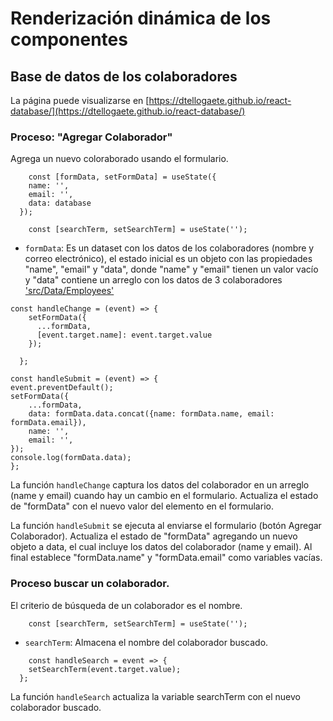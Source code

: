 # Renderización dinámica de los componentes

## Base de datos de los colaboradores

La página puede visualizarse en  [https://dtellogaete.github.io/react-database/](https://dtellogaete.github.io/react-database/)

### Proceso: "Agregar Colaborador"

Agrega un nuevo coloraborado usando el formulario.

```
    const [formData, setFormData] = useState({
    name: '',
    email: '',
    data: database
  });

    const [searchTerm, setSearchTerm] = useState('');  
```
* `formData`: Es un dataset con los datos de los colaboradores (nombre y correo electrónico), el estado inicial es un objeto con las propiedades "name", "email" y "data", donde "name" y "email" tienen un valor vacío y "data" contiene un arreglo con los datos de 3 colaboradores ['src/Data/Employees'](src/Data/Employees.jsx)

```
const handleChange = (event) => {      
    setFormData({
      ...formData,
      [event.target.name]: event.target.value
    });
    
  };
  
const handleSubmit = (event) => {      
event.preventDefault();
setFormData({
    ...formData,
    data: formData.data.concat({name: formData.name, email: formData.email}),
    name: '',
    email: '',
});      
console.log(formData.data);      
};
```
La función `handleChange` captura los datos del colaborador en un arreglo (name  y email) cuando hay un cambio en el formulario. Actualiza el estado de "formData" con el nuevo valor del elemento en el formulario.

La función `handleSubmit` se ejecuta al enviarse el formulario (botón Agregar Colaborador). Actualiza el estado de "formData" agregando un nuevo objeto a data, el cual incluye los datos del colaborador (name y email). Al final establece "formData.name" y "formData.email" como variables vacías.

### Proceso buscar un colaborador.

El criterio de búsqueda de un colaborador es el nombre.

```
    const [searchTerm, setSearchTerm] = useState('');  
```
* `searchTerm`: Almacena el nombre del colaborador buscado.

```
    const handleSearch = event => {
    setSearchTerm(event.target.value);    
  };   
```

La función `handleSearch` actualiza la variable searchTerm con el nuevo colaborador buscado.

